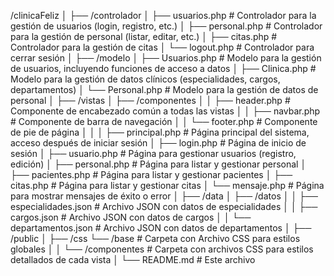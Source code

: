 /clinicaFeliz
│
├── /controlador
│ ├── usuarios.php # Controlador para la gestión de usuarios (login, registro, etc.)
│ ├── personal.php # Controlador para la gestión de personal (listar, editar, etc.)
│ ├── citas.php # Controlador para la gestión de citas
│ └── logout.php # Controlador para cerrar sesión
│
├── /modelo
│ ├── Usuarios.php # Modelo para la gestión de usuarios, incluyendo funciones de acceso a datos
│ ├── Clinica.php # Modelo para la gestión de datos clínicos (especialidades, cargos, departamentos)
│ └── Personal.php # Modelo para la gestión de datos de personal
│
├── /vistas
│ ├── /componentes
│ │ ├── header.php # Componente de encabezado común a todas las vistas
│ │ ├── navbar.php # Componente de barra de navegación
│ │ └── footer.php # Componente de pie de página
│ │
│ ├── principal.php # Página principal del sistema, acceso después de iniciar sesión
│ ├── login.php # Página de inicio de sesión
│ ├── usuario.php # Página para gestionar usuarios (registro, edición)
│ ├── personal.php # Página para listar y gestionar personal
│ ├── pacientes.php # Página para listar y gestionar pacientes
│ ├── citas.php # Página para listar y gestionar citas
│ └── mensaje.php # Página para mostrar mensajes de éxito o error
│
├── /data
│ ├── /datos
│ │ ├── especialidades.json # Archivo JSON con datos de especialidades
│ │ ├── cargos.json # Archivo JSON con datos de cargos
│ │ └── departamentos.json # Archivo JSON con datos de departamentos
│
├── /public
│ ├── /css
└── /base # Carpeta con Archivo CSS para estilos globales
│ │ └── /componentes # Carpeta con archivos CSS para estilos detallados de cada vista
│
└── README.md # Este archivo
